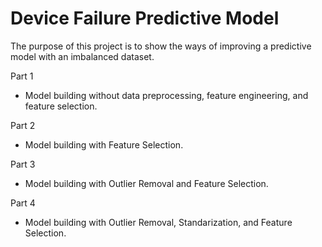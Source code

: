 # Device Failure Predictive Model
The purpose of this project is to show the ways of improving a predictive model with an imbalanced dataset.

Part 1
- Model building without data preprocessing, feature engineering, and feature selection.

Part 2
- Model building with Feature Selection.

Part 3
- Model building with Outlier Removal and Feature Selection.

Part 4
- Model building with Outlier Removal, Standarization, and Feature Selection.
